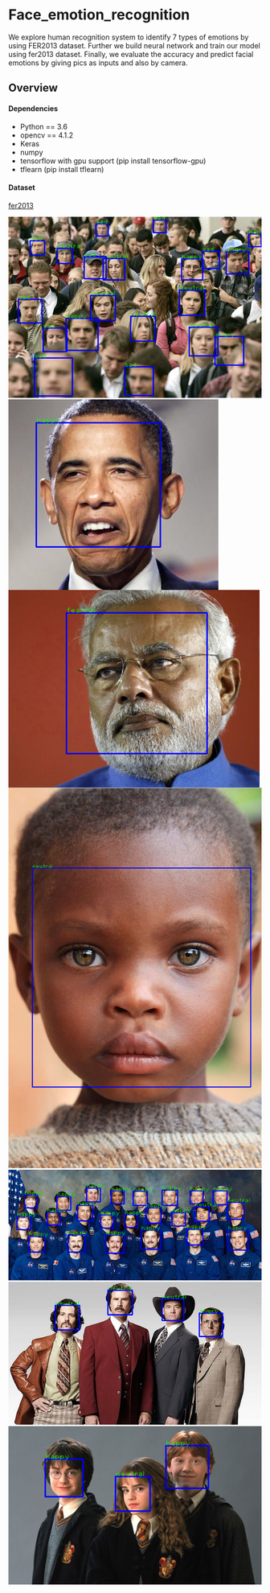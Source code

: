 # Face_emotion_recognition
  We explore human recognition system to identify 7 types of emotions by using FER2013 dataset.
  Further we build neural network and train our model using fer2013 dataset. Finally, we evaluate 
  the accuracy and predict facial emotions by giving pics as inputs and also by camera. 
## Overview

#### Dependencies
 - Python == 3.6
 - opencv == 4.1.2
 - Keras
 - numpy
 - tensorflow with gpu support (pip install tensorflow-gpu)
 - tflearn (pip install tflearn)
#### Dataset
  [fer2013](https://www.kaggle.com/c/challenges-in-representation-learning-facial-expression-recognition-challenge/data)
  
  
![](testgallery/detected_faces.png) 
<img align="left" src="testgallery/detected_faces1.png" >
<img align="left" src="testgallery/detected_faces2.png" >
<br>
<img src="testgallery/detected_faces3.png" >
<img src="testgallery/detected_faces4.png" >
<img src="testgallery/detected_faces5.png" >
<img src="testgallery/detected_faces6.png" >



